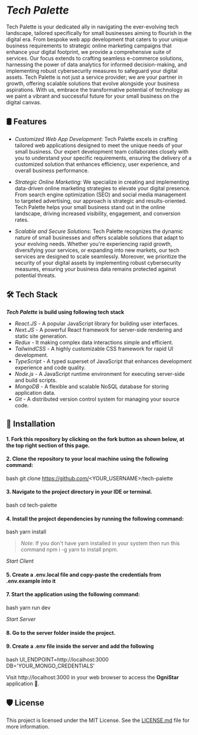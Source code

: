 # *Tech Palette*

Tech Palette is your dedicated ally in navigating the ever-evolving tech landscape, tailored specifically for small businesses aiming to flourish in the digital era. From bespoke web app development that caters to your unique business requirements to strategic online marketing campaigns that enhance your digital footprint, we provide a comprehensive suite of services. Our focus extends to crafting seamless e-commerce solutions, harnessing the power of data analytics for informed decision-making, and implementing robust cybersecurity measures to safeguard your digital assets. Tech Palette is not just a service provider; we are your partner in growth, offering scalable solutions that evolve alongside your business aspirations. With us, embrace the transformative potential of technology as we paint a vibrant and successful future for your small business on the digital canvas.




## 🛢 Features

- *Customized Web App Development:* Tech Palette excels in crafting tailored web applications designed to meet the unique needs of your small business. Our expert development team collaborates closely with you to understand your specific requirements, ensuring the delivery of a customized solution that enhances efficiency, user experience, and overall business performance.

- *Strategic Online Marketing:* We specialize in creating and implementing data-driven online marketing strategies to elevate your digital presence. From search engine optimization (SEO) and social media management to targeted advertising, our approach is strategic and results-oriented. Tech Palette helps your small business stand out in the online landscape, driving increased visibility, engagement, and conversion rates.

- *Scalable and Secure Solutions:* Tech Palette recognizes the dynamic nature of small businesses and offers scalable solutions that adapt to your evolving needs. Whether you're experiencing rapid growth, diversifying your services, or expanding into new markets, our tech services are designed to scale seamlessly. Moreover, we prioritize the security of your digital assets by implementing robust cybersecurity measures, ensuring your business data remains protected against potential threats.

## 🛠 Tech Stack

***Tech Palette* is build using following tech stack**

- *React.JS -* A popular JavaScript library for building user interfaces.
- *Next.JS -* A powerful React framework for server-side rendering and static site generation.
- *Redux -* It making complex data interactions simple and efficient.
- *TailwindCSS -* A highly customizable CSS framework for rapid UI development.
- *TypeScript -* A typed superset of JavaScript that enhances development experience and code quality.
- *Node.js -* A JavaScript runtime environment for executing server-side and build scripts.
- *MongoDB -* A flexible and scalable NoSQL database for storing application data.
- *Git -* A distributed version control system for managing your source code.


## 📲 Installation

#### 1. Fork this repository by clicking on the fork button as shown below, at the top right section of this page.

#### 2. Clone the repository to your local machine using the following command:

bash
git clone https://github.com/<YOUR_USERNAME>/tech-palette


#### 3. Navigate to the project directory in your IDE or terminal.

bash
cd tech-palette


#### 4. Install the project dependencies by running the following command:

bash
yarn install


> *Note*: If you don't have yarn installed in your system then run this command npm i -g yarn to install pnpm.    

*Start Client*

#### 5. Create a .env.local file and copy-paste the credentials from .env.example into it

#### 7. Start the application using the following command:

bash
yarn run dev


*Start Server*

#### 8. Go to the server folder inside the project.

#### 9. Create a .env file inside the server and add the following

bash
UI_ENDPOINT=http://localhost:3000
DB='YOUR_MONGO_CREDENTIALS'



Visit http://localhost:3000 in your web browser to access the **OgniStar** application 🎉.
    
## 🛡 License

This project is licensed under the MIT License. See the [LICENSE.md](./LICENSE) file for more information.